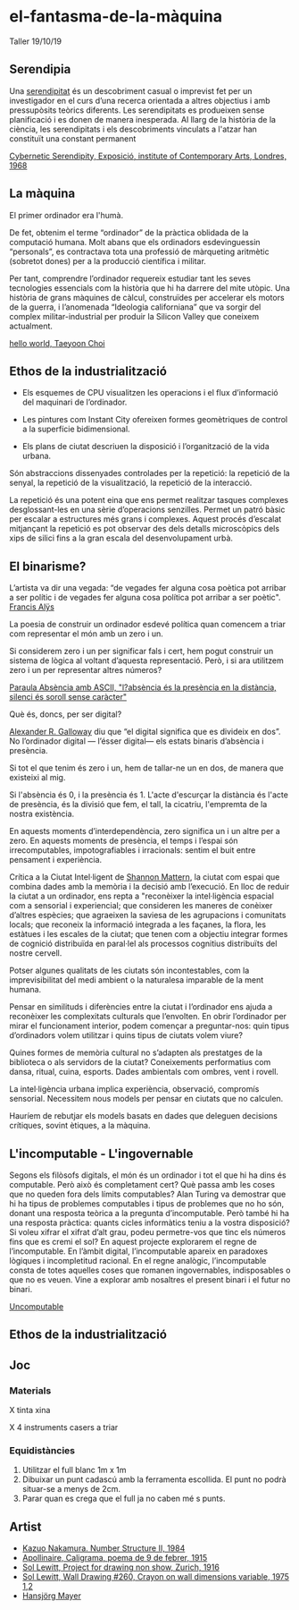 # el-fantasma-de-la-màquina
Taller 19/10/19

## Serendipia
Una [serendipitat](https://ca.wikipedia.org/wiki/Serendipitat#cite_note-1) és un descobriment casual o imprevist fet per un investigador en el curs d’una recerca orientada a altres objectius i amb pressupòsits teòrics diferents. Les serendipitats es produeixen sense planificació i es donen de manera inesperada. Al llarg de la història de la ciència, les serendipitats i els descobriments vinculats a l'atzar han constituït una constant permanent

[Cybernetic Serendipity, Exposició, institute of Contemporary Arts, Londres, 1968](https://www.youtube.com/watch?v=n8TJx8n9UsA)

## La màquina

El primer ordinador era l'humà.

De fet, obtenim el terme “ordinador” de la pràctica oblidada de la computació humana. Molt abans que els ordinadors esdevinguessin “personals”, es contractava tota una professió de màrqueting aritmètic (sobretot dones) per a la producció científica i militar.

Per tant, comprendre l’ordinador requereix estudiar tant les seves tecnologies essencials com la història que hi ha darrere del mite utòpic. Una història de grans màquines de càlcul, construïdes per accelerar els motors de la guerra, i l’anomenada “Ideologia californiana” que va sorgir del complex militar-industrial per produir la Silicon Valley que coneixem actualment.

[hello world, Taeyoon Choi](http://avant.org/project/hello-world/)

## Ethos de la industrialització

* Els esquemes de CPU visualitzen les operacions i el flux d’informació del maquinari de l’ordinador.

* Les pintures com Instant City ofereixen formes geomètriques de control a la superfície bidimensional.

* Els plans de ciutat descriuen la disposició i l’organització de la vida urbana.

Són abstraccions dissenyades controlades per la repetició: la repetició de la senyal, la repetició de la visualització, la repetició de la interacció.

La repetició és una potent eina que ens permet realitzar tasques complexes desglossant-les en una sèrie d’operacions senzilles. Permet un patró bàsic per escalar a estructures més grans i complexes. Aquest procés d’escalat mitjançant la repetició es pot observar des dels detalls microscòpics dels xips de silici fins a la gran escala del desenvolupament urbà.

## El binarisme?

L’artista  va dir una vegada: “de vegades fer alguna cosa poètica pot arribar a ser polític i de vegades fer alguna cosa política pot arribar a ser poètic". [Francis Alÿs](http://francisalys.com/the-green-line/)

La poesia de construir un ordinador esdevé política quan comencem a triar com representar el món amb un zero i un.

Si considerem zero i un per significar fals i cert, hem pogut construir un sistema de lògica al voltant d’aquesta representació. Però, i si ara utilitzem zero i un per representar altres números?

[Paraula Absència amb ASCII, "l?absència és la presència en la distància, silenci és soroll sense caràcter"](http://objects.avant.org/zero-one/plotter.jpg)

Què és, doncs, per ser digital?

[Alexander R. Galloway](http://cultureandcommunication.org/galloway/something-about-the-digital) diu que “el digital significa que es divideix en dos”. No l’ordinador digital — l’ésser digital— els estats binaris d’absència i presència.

Si tot el que tenim és zero i un, hem de tallar-ne un en dos, de manera que existeixi al mig.

Si l'absència és 0, i la presència és 1. L'acte d'escurçar la distància és l'acte de presència, és la divisió que fem, el tall, la cicatriu, l'empremta de la nostra existència.

En aquests moments d’interdependència, zero significa un i un altre per a zero. En aquests moments de presència, el temps i l’espai són irrecomputables, impotografiables i irracionals: sentim el buit entre pensament i experiència.

Crítica a la Ciutat Intel·ligent de [Shannon Mattern](https://placesjournal.org/article/a-city-is-not-a-computer/), la ciutat com espai que combina dades amb la memòria i la decisió amb l’execució. En lloc de reduir la ciutat a un ordinador, ens repta a "reconèixer la intel·ligència espacial com a sensorial i experiencial; que consideren les maneres de conèixer d’altres espècies; que agraeixen la saviesa de les agrupacions i comunitats locals; que reconeix la informació integrada a les façanes, la flora, les estàtues i les escales de la ciutat; que tenen com a objectiu integrar formes de cognició distribuïda en paral·lel als processos cognitius distribuïts del nostre cervell.

Potser algunes qualitats de les ciutats són incontestables, com la imprevisibilitat del medi ambient o la naturalesa imparable de la ment humana.

Pensar en similituds i diferències entre la ciutat i l’ordinador ens ajuda a reconèixer les complexitats culturals que l’envolten. En obrir l’ordinador per mirar el funcionament interior, podem començar a preguntar-nos: quin tipus d’ordinadors volem utilitzar i quins tipus de ciutats volem viure?

Quines formes de memòria cultural no s’adapten als prestatges de la biblioteca o als servidors de la ciutat? Coneixements performatius com dansa, ritual, cuina, esports. Dades ambientals com ombres, vent i rovell. 

La intel·ligència urbana implica experiència, observació, compromís sensorial. Necessitem nous models per pensar en ciutats que no calculen.

Hauríem de rebutjar els models basats en dades que deleguen decisions crítiques, sovint ètiques, a la màquina.

## L'incomputable - L'ingovernable

Segons els filòsofs digitals, el món és un ordinador i tot el que hi ha dins és computable. 
Però això és completament cert? Què passa amb les coses que no queden fora dels límits computables? Alan Turing va 
demostrar que hi ha tipus de problemes computables i tipus de problemes que no ho són, donant una resposta teòrica 
a la pregunta d’incomputable. Però també hi ha una resposta pràctica: quants cicles informàtics teniu a la vostra 
disposició? Si voleu xifrar el xifrat d’alt grau, podeu permetre-vos que tinc els números fins que es cremi el sol? 
En aquest projecte explorarem el regne de l’incomputable. En l’àmbit digital, l’incomputable apareix en paradoxes 
lògiques i incompletitud racional. En el regne analògic, l’incomputable consta de totes aquelles coses que romanen 
ingovernables, indisposables o que no es veuen. Vine a explorar amb nosaltres el present binari i el futur no binari.

[Uncomputable](https://sfpc.io/uncomputable/)

## Ethos de la industrialització
## Joc
### Materials

X tinta xina

X 4 instruments casers a triar

### Equidistàncies

1. Utilitzar el full blanc 1m x 1m
2. Dibuixar un punt cadascú
amb la ferramenta escollida.
El punt no podrà
situar-se a menys de 2cm.
3. Parar quan es crega que el full ja no caben mé
s punts.

## Artist
* [Kazuo Nakamura. Number Structure II, 1984](https://live.staticflickr.com/4734/39232760241_9c93589450_b.jpg)
* [Apollinaire, Caligrama, poema de 9 de febrer, 1915](https://www.google.com/url?sa=i&source=images&cd=&ved=2ahUKEwjm2fWm8KDlAhWJnhQKHURgBkcQjRx6BAgBEAQ&url=https%3A%2F%2Fes.wikipedia.org%2Fwiki%2FCaligramas_(Apollinaire)&psig=AOvVaw0eOtGcuaveyi7csB08WTa2&ust=1571318661597415)
* [Sol Lewitt, Project for drawing non show, Zurich, 1916](https://fokum-jams.org/index.php/jams/article/viewFile/49/142/886)
* [Sol Lewitt, Wall Drawing #260, Crayon on wall dimensions variable, 1975](https://image.slidesharecdn.com/programmed-190529185335/95/programmed-at-the-whitney-museum-34-638.jpg?cb=1559156242) [1](https://i.pinimg.com/originals/d1/6d/21/d16d21a8132084b45d7db70fb45714c9.jpg),[2](https://futureaudiographics.com/wp-content/uploads/2013/03/FAG-003-FINAL-inner-sleeve-500x481.jpg)
* [Hansjörg Mayer](https://zkm.de/de/event/2017/04/hansjoerg-mayer-the-smell-of-ink/blick-in-die-ausstellung)
